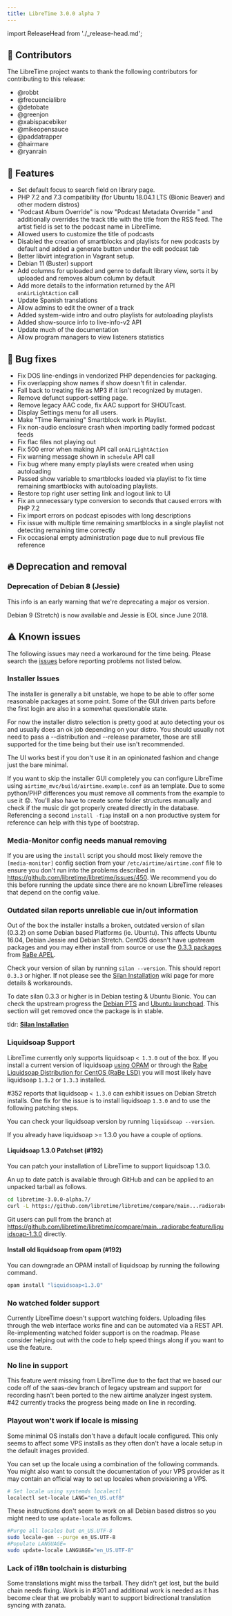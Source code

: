 ```yaml
---
title: LibreTime 3.0.0 alpha 7
---
```


import ReleaseHead from './\_release-head.md';

<ReleaseHead date="2019-04-22" version="3.0.0-alpha.7"/>

## :sparkling_heart: Contributors

The LibreTime project wants to thank the following contributors for contributing to this release:

- @robbt
- @frecuencialibre
- @detobate
- @greenjon
- @xabispacebiker
- @mikeopensauce
- @paddatrapper
- @hairmare
- @ryanrain

## :rocket: Features

- Set default focus to search field on library page.
- PHP 7.2 and 7.3 compatibility (for Ubuntu 18.04.1 LTS (Bionic Beaver) and other modern distros)
- "Podcast Album Override" is now "Podcast Metadata Override " and additionally overrides the track title with the title from the RSS feed. The artist field is set to the podcast name in LibreTime.
- Allowed users to customize the title of podcasts
- Disabled the creation of smartblocks and playlists for new podcasts by default and added a generate button under the edit podcast tab
- Better libvirt integration in Vagrant setup.
- Debian 11 (Buster) support
- Add columns for uploaded and genre to default library view, sorts it by uploaded and removes album column by default
- Add more details to the information returned by the API `onAirLightAction` call
- Update Spanish translations
- Allow admins to edit the owner of a track
- Added system-wide intro and outro playlists for autoloading playlists
- Added show-source info to live-info-v2 API
- Update much of the documentation
- Allow program managers to view listeners statistics

## :bug: Bug fixes

- Fix DOS line-endings in vendorized PHP dependencies for packaging.
- Fix overlapping show names if show doesn't fit in calendar.
- Fall back to treating file as MP3 if it isn't recognized by mutagen.
- Remove defunct support-setting page.
- Remove legacy AAC code, fix AAC support for SHOUTcast.
- Display Settings menu for all users.
- Make "Time Remaining" Smartblock work in Playlist.
- Fix non-audio enclosure crash when importing badly formed podcast feeds
- Fix flac files not playing out
- Fix 500 error when making API call `onAirLightAction`
- Fix warning message shown in `schedule` API call
- Fix bug where many empty playlists were created when using autoloading
- Passed show variable to smartblocks loaded via playlist to fix time remaining smartblocks with autoloading playlists.
- Restore top right user setting link and logout link to UI
- Fix an unnecessary type conversion to seconds that caused errors with PHP 7.2
- Fix import errors on podcast episodes with long descriptions
- Fix issue with multiple time remaining smartblocks in a single playlist not detecting remaining time correctly
- Fix occasional empty administration page due to null previous file reference

## :fire: Deprecation and removal

### Deprecation of Debian 8 (Jessie)

This info is an early warning that we're deprecating a major os version.

Debian 9 (Stretch) is now available and Jessie is EOL since June 2018.

## :warning: Known issues

The following issues may need a workaround for the time being. Please search the [issues](https://github.com/libretime/libretime/issues) before reporting problems not listed below.

### Installer Issues

The installer is generally a bit unstable, we hope to be able to offer some reasonable packages at some point. Some of the GUI driven parts before the first login are also in a somewhat questionable state.

For now the installer distro selection is pretty good at auto detecting your os and usually does an ok job depending on your distro. You should usually not need to pass a --distribution and --release parameter, those are still supported for the time being but their use isn't recommended.

The UI works best if you don't use it in an opinionated fashion and change just the bare minimal.

If you want to skip the installer GUI completely you can configure LibreTime using `airtime_mvc/build/airtime.example.conf` as an template. Due to some python/PHP differences you must remove all comments from the example to use it 😞. You'll also have to create some folder structures manually and check if the music dir got properly created directly in the database. Referencing a second `install -fiap` install on a non productive system for reference can help with this type of bootstrap.

### Media-Monitor config needs manual removing

If you are using the `install` script you should most likely remove the `[media-monitor]` config section from your `/etc/airtime/airtime.conf` file to ensure you don't run into the problems described in
https://github.com/libretime/libretime/issues/450. We recommend you do this before running the update since there are no known LibreTime releases that depend on the config value.

### Outdated silan reports unreliable cue in/out information

Out of the box the installer installs a broken, outdated version of silan (0.3.2) on some Debian based Platforms (ie. Ubuntu). This affects Ubuntu 16.04, Debian Jessie and Debian Stretch. CentOS doesn't have upstream packages and you may either install from source or use the [0.3.3 packages](https://github.com/radiorabe/centos-rpm-silan) from [RaBe APEL](https://build.opensuse.org/project/show/home:radiorabe:audio).

Check your version of silan by running `silan --version`. This should report `0.3.3` or higher. If not please see the [Silan Installation](https://github.com/libretime/libretime/wiki/Silan-Installation) wiki page for more details & workarounds.

To date silan 0.3.3 or higher is in Debian testing & Ubuntu Bionic. You can check the upstream progress the [Debian PTS](https://tracker.debian.org/pkg/silan) and [Ubuntu launchpad](https://launchpad.net/ubuntu/+source/silan). This section will get removed once the package is in stable.

tldr: **[Silan Installation](https://github.com/libretime/libretime/wiki/Silan-Installation)**

### Liquidsoap Support

LibreTime currently only supports liquidsoap `< 1.3.0` out of the box. If you install a current version of liquidsoap [using OPAM](https://www.liquidsoap.info/) or through the [Rabe Liquidsoap Distribution for CentOS (RaBe LSD)](https://build.opensuse.org/project/show/home:radiorabe:liquidsoap) you will most likely have liquidsoap `1.3.2` or `1.3.3` installed.

#352 reports that liquidsoap `< 1.3.0` can exhibit issues on Debian Stretch installs. One fix for the issue is to install liquidsoap `1.3.0` and to use the following patching steps.

You can check your liquidsoap version by running `liquidsoap --version`.

If you already have liquidsoap >= 1.3.0 you have a couple of options.

#### Liquidsoap 1.3.0 Patchset (#192)

You can patch your installation of LibreTime to support liquidsoap 1.3.0.

An up to date patch is available through GitHub and can be applied to an unpacked tarball as follows.

```bash
cd libretime-3.0.0-alpha.7/
curl -L https://github.com/libretime/libretime/compare/main...radiorabe:feature/liquidsoap-1.3.0.patch | patch -p1
```

Git users can pull from the branch at https://github.com/libretime/libretime/compare/main...radiorabe:feature/liquidsoap-1.3.0 directly.

#### Install old liquidsoap from opam (#192)

You can downgrade an OPAM install of liquidsoap by running the following command.

```bash
opam install "liquidsoap<1.3.0"
```

### No watched folder support

Currently LibreTime doesn't support watching folders. Uploading files through the web interface works fine and can be automated via a REST API. Re-implementing watched folder support is on the roadmap. Please consider helping out with the code to help speed things along if you want to use the feature.

### No line in support

This feature went missing from LibreTime due to the fact that we based our code off of the saas-dev branch of legacy upstream and support for recording hasn't been ported to the new airtime analyzer ingest system. #42 currently tracks the progress being made on line in recording.

### Playout won't work if locale is missing

Some minimal OS installs don't have a default locale configured. This only seems to affect some VPS installs as they often don't have a locale setup in the default images provided.

You can set up the locale using a combination of the following commands. You might also want to consult the documentation of your VPS provider as it may contain an official way to set up locales when provisioning a VPS.

```bash
# Set locale using systemds localectl
localectl set-locale LANG="en_US.utf8"
```

These instructions don't seem to work on all Debian based distros so you might need to use `update-locale` as follows.

```bash
#Purge all locales but en_US.UTF-8
sudo locale-gen --purge en_US.UTF-8
#Populate LANGUAGE=
sudo update-locale LANGUAGE="en_US.UTF-8"
```

### Lack of i18n toolchain is disturbing

Some translations might miss the tarball. They didn't get lost, but the build chain needs fixing. Work is in #301 and additional work is needed as it has become clear that we probably want to support bidirectional translation syncing with zanata.
